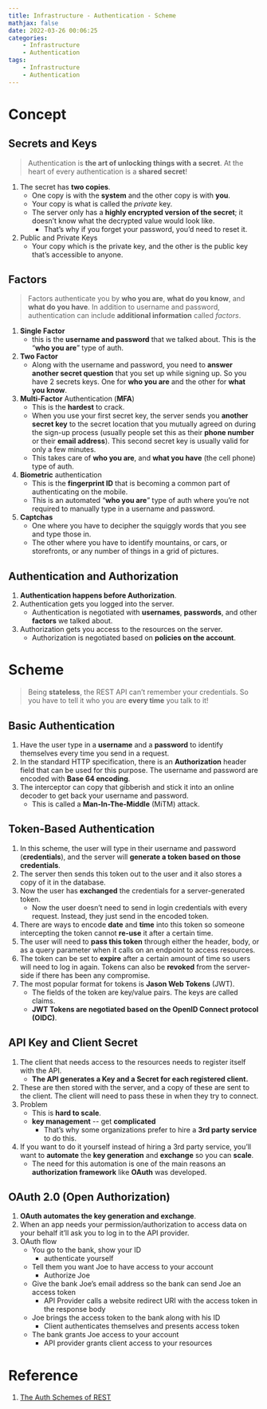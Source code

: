 ```yaml
---
title: Infrastructure - Authentication - Scheme
mathjax: false
date: 2022-03-26 00:06:25
categories:
    - Infrastructure
    - Authentication
tags:
    - Infrastructure
    - Authentication
---
```


# Concept

## Secrets and Keys

> Authentication is **the art of unlocking things with a secret**. At the heart of every authentication is a **shared secret**!

1. The secret has **two copies**.
   - One copy is with the **system** and the other copy is with **you**.
   - Your copy is what is called the *private* key.
   - The server only has a **highly encrypted version of the secret**; it doesn’t know what the decrypted value would look like.
     - That’s why if you forget your password, you’d need to reset it.
2. Public and Private Keys
   - Your copy which is the private key, and the other is the public key that’s accessible to anyone.

<!-- more -->

## Factors

> Factors authenticate you by **who you are**, **what do you know**, and **what do you have**.
> In addition to username and password, authentication can include **additional information** called *factors*.

1. **Single Factor**
   - this is the **username and password** that we talked about. This is the “**who you are**” type of auth.
2. **Two Factor**
   - Along with the username and password, you need to **answer another secret question** that you set up while signing up. So you have 2 secrets keys. One for **who you are** and the other for **what you know**.
3. **Multi-Factor** Authentication (**MFA**)
   - This is the **hardest** to crack.
   - When you use your first secret key, the server sends you **another secret key** to the secret location that you mutually agreed on during the sign-up process (usually people set this as their **phone number** or their **email address**). This second secret key is usually valid for only a few minutes.
   - This takes care of **who you are**, and **what you have** (the cell phone) type of auth.
4. **Biometric** authentication
   - This is the **fingerprint ID** that is becoming a common part of authenticating on the mobile.
   - This is an automated “**who you are**” type of auth where you’re not required to manually type in a username and password.
5. **Captchas**
   - One where you have to decipher the squiggly words that you see and type those in.
   - The other where you have to identify mountains, or cars, or storefronts, or any number of things in a grid of pictures.

## Authentication and Authorization

1. **Authentication happens before Authorization**.
2. Authentication gets you logged into the server.
   - Authentication is negotiated with **usernames**, **passwords**, and other **factors** we talked about.
3. Authorization gets you access to the resources on the server.
   - Authorization is negotiated based on **policies on the account**.

# Scheme

> Being **stateless**, the REST API can’t remember your credentials. So you have to tell it who you are **every time** you talk to it!

## Basic Authentication

1. Have the user type in a **username** and a **password** to identify themselves every time you send in a request.
2. In the standard HTTP specification, there is an **Authorization** header field that can be used for this purpose. The username and password are encoded with **Base 64 encoding**.
3. The interceptor can copy that gibberish and stick it into an online decoder to get back your username and password.
   - This is called a **Man-In-The-Middle** (MiTM) attack.

## Token-Based Authentication

1. In this scheme, the user will type in their username and password (**credentials**), and the server will **generate a token based on those credentials**.
2. The server then sends this token out to the user and it also stores a copy of it in the database.
3. Now the user has **exchanged** the credentials for a server-generated token.
   - Now the user doesn’t need to send in login credentials with every request. Instead, they just send in the encoded token.
4. There are ways to encode **date** and **time** into this token so someone intercepting the token cannot **re-use** it after a certain time.
5. The user will need to **pass this token** through either the header, body, or as a query parameter when it calls on an endpoint to access resources.
6. The token can be set to **expire** after a certain amount of time so users will need to log in again. Tokens can also be **revoked** from the server-side if there has been any compromise.
7. The most popular format for tokens is **Jason Web Tokens** (JWT).
   - The fields of the token are key/value pairs. The keys are called claims.
   - **JWT Tokens are negotiated based on the OpenID Connect protocol (OIDC)**.

## API Key and Client Secret

1. The client that needs access to the resources needs to register itself with the API.
   - **The API generates a Key and a Secret for each registered client.**
2. These are then stored with the server, and a copy of these are sent to the client. The client will need to pass these in when they try to connect.
3. Problem
   - This is **hard to scale**.
   - **key management** -- get **complicated**
     - That’s why some organizations prefer to hire a **3rd party service** to do this.
4. If you want to do it yourself instead of hiring a 3rd party service, you’ll want to **automate** the **key generation** and **exchange** so you can **scale**.
   - The need for this automation is one of the main reasons an **authorization framework** like **OAuth** was developed.

## OAuth 2.0 (Open Authorization)

1. **OAuth automates the key generation and exchange**.
2. When an app needs your permission/authorization to access data on your behalf it’ll ask you to log in to the API provider.
3. OAuth flow
   - You go to the bank, show your ID
     - authenticate yourself
   - Tell them you want Joe to have access to your account
     - Authorize Joe
   - Give the bank Joe’s email address so the bank can send Joe an access token
     - API Provider calls a website redirect URI with the access token in the response body
   - Joe brings the access token to the bank along with his ID
     - Client authenticates themselves and presents access token
   - The bank grants Joe access to your account
     - API provider grants client access to your resources

# Reference

1. [The Auth Schemes of REST](https://medium.com/future-vision/the-great-authenticators-of-rest-738e81109331)